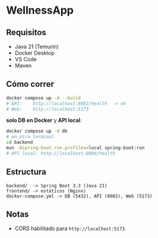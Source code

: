 # WellnessApp

## Requisitos
- Java 21 (Temurin)
- Docker Desktop
- VS Code
- Maven

## Cómo correr 
```bash
docker compose up -d --build
# API:    http://localhost:8082/health  -> ok
# Web:    http://localhost:5173
```

 **solo DB en Docker** y **API local**:
```bash
docker compose up -d db
# en otra terminal
cd backend
mvn -Dspring-boot.run.profiles=local spring-boot:run
# API local: http://localhost:8080/health
```

## Estructura
```
backend/  -> Spring Boot 3.3 (Java 21)
frontend/ -> estáticos (Nginx)
docker-compose.yml -> DB (5432), API (8082), Web (5173)
```


## Notas
- CORS habilitado para `http://localhost:5173`.
